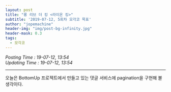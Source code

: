 ```yaml
---
layout: post
title: "롱 리브 더 킹 <라이온 킹>"
subtitle: '2019-07-12, 5회차 모각코 목표'
author: "jopemachine"
header-img: "img/post-bg-infinity.jpg"
header-mask: 0.3
tags:
  - 모각코
---
```


<i>Posting Time : 19-07-12, 13:54 </i><br>
<i>Updating Time : 19-07-12, 13:54 </i><br>

---

오늘은 BottomUp 프로젝트에서 만들고 있는 댓글 서비스에 pagination을 구현해 볼 생각이다.